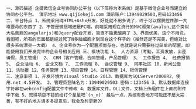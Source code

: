     一、源码描述 企捷微信企业号协同办公平台（以下简称为本系统）是基于微信企业号而建立的协同办公平台。 演示地址 www.qijiekeji.com 演示账户:13949029503,密码123456 
    二、平台特点 1、系统采用纯HTML+Ashx开发，好处就不用多说了，终于可以摆脱控件那一大堆要命的东西了 2、不管是微信端还是PC端，前端采用现在流行的MVC框架(avalon,这个类似大名鼎鼎的angularjs)和Jquery配合开发，简直不能更酸爽了 3、界面优美，这个不用说，看图吧，所有的页面都是经过死了N多脑细胞才到现在这个样子的（虽然还是不完美，但绝对比很多系统漂亮一大截） 4、企业号作为一个配置项而存在，也就是说只需要经过简单的配置，即能使用我们开发完毕的企业号相关应用 三、模块功能 1、 人力资源（考勤，工资发放，出差请假，员工管理） 2、 CRM（客户管理，合同管理，产品管理） 3、 工作报告 4、 经费报销 5、 企业活动 6、 企业文档 7、 工作流程 8、 会议管理 9、 同事社区 10、新闻公告 11、活动报 12、任务管理 13、项目管理 14、日程管理 14、短信管理 
    三、注意事项 1、开发环境为Visual Studio 2013，数据库为SQLServer2008R2，使用.net 4.5开发。 2、管理员登陆名为：13949029503 密码：123456 3、默认数据库连接字符串在webconfig配置文件中修改 4、数据库文件，DLL文件，文档上传组件在上面的附件中下载 5、觉得项目不错的给打个星星吧`(∩_∩)′ 最后一点，系统有些地方可能还不是太完善，有不好的地方请多多提意见，我会及时更新的